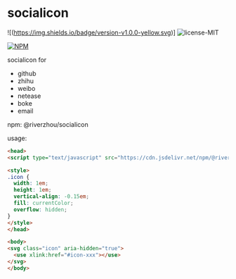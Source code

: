 # socialicon

![(https://img.shields.io/badge/version-v1.0.0-yellow.svg)] ![license-MIT](https://img.shields.io/badge/license-MIT-green.svg)   
  
[![NPM](https://nodei.co/npm/@riverzhou/socialicon.png)](https://npmjs.org/package/@riverzhou/socialicon)

socialicon for 
- github 
- zhihu 
- weibo 
- netease 
- boke
- email 

npm:
@riverzhou/socialicon

usage:
```html
<head>
<script type="text/javascript" src="https://cdn.jsdelivr.net/npm/@riverzhou/socialicon/iconfont.min.js" async ></script>

<style>
.icon {
  width: 1em;
  height: 1em;
  vertical-align: -0.15em;
  fill: currentColor;
  overflow: hidden;
}
</style>
</head>

<body>
<svg class="icon" aria-hidden="true">
  <use xlink:href="#icon-xxx"></use>
</svg>
</body>
```
